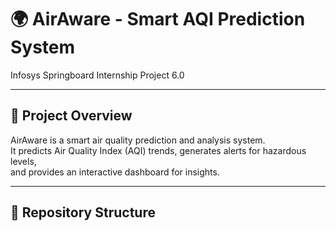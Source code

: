 # 🌍 AirAware - Smart AQI Prediction System

Infosys Springboard Internship Project 6.0

---

## 📌 Project Overview
AirAware is a smart air quality prediction and analysis system.  
It predicts Air Quality Index (AQI) trends, generates alerts for hazardous levels,  
and provides an interactive dashboard for insights.

---

## 📂 Repository Structure
